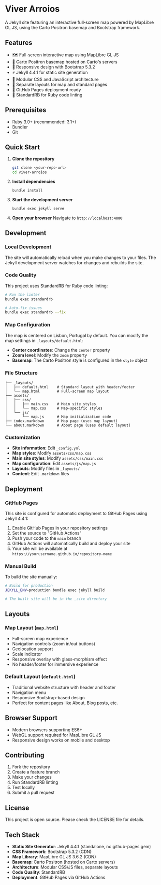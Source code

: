 # Viver Arroios

A Jekyll site featuring an interactive full-screen map powered by MapLibre GL JS, using the Carto Positron basemap and Bootstrap framework.

## Features

- 🗺️ Full-screen interactive map using MapLibre GL JS
- 🎨 Carto Positron basemap hosted on Carto's servers
- 📱 Responsive design with Bootstrap 5.3.2
- ⚡ Jekyll 4.4.1 for static site generation
- 🎨 Modular CSS and JavaScript architecture
- 📁 Separate layouts for map and standard pages
- 🚀 GitHub Pages deployment ready
- 🔧 StandardRB for Ruby code linting

## Prerequisites

- Ruby 3.0+ (recommended: 3.1+)
- Bundler
- Git

## Quick Start

1. **Clone the repository**
   ```bash
   git clone <your-repo-url>
   cd viver-arroios
   ```

2. **Install dependencies**
   ```bash
   bundle install
   ```

3. **Start the development server**
   ```bash
   bundle exec jekyll serve
   ```

4. **Open your browser**
   Navigate to `http://localhost:4000`

## Development

### Local Development

The site will automatically reload when you make changes to your files. The Jekyll development server watches for changes and rebuilds the site.

### Code Quality

This project uses StandardRB for Ruby code linting:

```bash
# Run the linter
bundle exec standardrb

# Auto-fix issues
bundle exec standardrb --fix
```

### Map Configuration

The map is centered on Lisbon, Portugal by default. You can modify the map settings in `_layouts/default.html`:

- **Center coordinates**: Change the `center` property
- **Zoom level**: Modify the `zoom` property  
- **Basemap**: The Carto Positron style is configured in the `style` object

### File Structure

```
├── _layouts/
│   ├── default.html    # Standard layout with header/footer
│   └── map.html        # Full-screen map layout
├── assets/
│   ├── css/
│   │   ├── main.css    # Main site styles
│   │   └── map.css     # Map-specific styles
│   └── js/
│       └── map.js      # Map initialization code
├── index.markdown      # Map page (uses map layout)
└── about.markdown      # About page (uses default layout)
```

### Customization

- **Site information**: Edit `_config.yml`
- **Map styles**: Modify `assets/css/map.css`
- **Main site styles**: Modify `assets/css/main.css`
- **Map configuration**: Edit `assets/js/map.js`
- **Layouts**: Modify files in `_layouts/`
- **Content**: Edit `.markdown` files

## Deployment

### GitHub Pages

This site is configured for automatic deployment to GitHub Pages using Jekyll 4.4.1:

1. Enable GitHub Pages in your repository settings
2. Set the source to "GitHub Actions"
3. Push your code to the `main` branch
4. GitHub Actions will automatically build and deploy your site
5. Your site will be available at `https://yourusername.github.io/repository-name`

### Manual Build

To build the site manually:

```bash
# Build for production
JEKYLL_ENV=production bundle exec jekyll build

# The built site will be in the _site directory
```

## Layouts

### Map Layout (`map.html`)
- Full-screen map experience
- Navigation controls (zoom in/out buttons)
- Geolocation support
- Scale indicator
- Responsive overlay with glass-morphism effect
- No header/footer for immersive experience

### Default Layout (`default.html`)
- Traditional website structure with header and footer
- Navigation menu
- Responsive Bootstrap-based design
- Perfect for content pages like About, Blog posts, etc.

## Browser Support

- Modern browsers supporting ES6+
- WebGL support required for MapLibre GL JS
- Responsive design works on mobile and desktop

## Contributing

1. Fork the repository
2. Create a feature branch
3. Make your changes
4. Run StandardRB linting
5. Test locally
6. Submit a pull request

## License

This project is open source. Please check the LICENSE file for details.

## Tech Stack

- **Static Site Generator**: Jekyll 4.4.1 (standalone, no github-pages gem)
- **CSS Framework**: Bootstrap 5.3.2 (CDN)
- **Map Library**: MapLibre GL JS 3.6.2 (CDN)
- **Basemap**: Carto Positron (hosted on Carto servers)
- **Architecture**: Modular CSS/JS files, separate layouts
- **Code Quality**: StandardRB
- **Deployment**: GitHub Pages via GitHub Actions